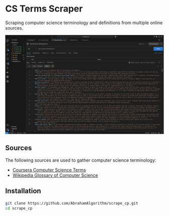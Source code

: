 # CS Terms Scraper

Scraping computer science terminology and definitions from multiple online sources.

![CS Terms Scraper](./APIResponse.png)

## Sources

The following sources are used to gather computer science terminology:

- [Coursera Computer Science Terms](https://www.coursera.org/collections/computer-science-terms)
- [Wikipedia Glossary of Computer Science](https://en.wikipedia.org/wiki/Glossary_of_computer_science)

## Installation

```bash
git clone https://github.com/AbrahamAlgorithm/scrape_cp.git
cd scrape_cp
